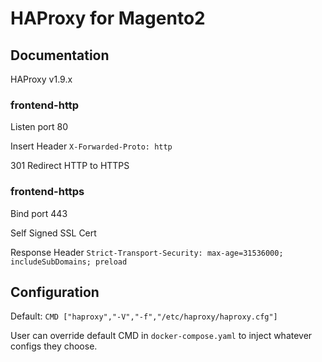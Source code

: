 # HAProxy for Magento2
## Documentation
HAProxy v1.9.x

### frontend-http
Listen port 80

Insert Header `X-Forwarded-Proto: http`

301 Redirect HTTP to HTTPS

### frontend-https
Bind port 443

Self Signed SSL Cert

Response Header `Strict-Transport-Security: max-age=31536000; includeSubDomains; preload`

## Configuration
Default: `CMD ["haproxy","-V","-f","/etc/haproxy/haproxy.cfg"]`

User can override default CMD in `docker-compose.yaml` to inject whatever configs they choose.